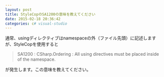 ```yaml
---
layout: post
title: StyleCopのSA1200の意味を教えてください
date: 2015-02-18 20:36:42
categories: c# visual-studio
---
```

<p>通常、usingディレクティブはnamespaceの外（ファイル先頭）に記述しますが、StyleCopを使用すると</p>

<blockquote>
  <p>SA1200 : CSharp.Ordering : All using directives must be placed inside of the namespace.</p>
</blockquote>

<p>が発生します。この意味を教えてください。</p>
